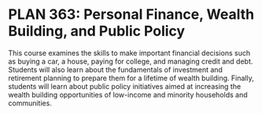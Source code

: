 # PLAN 363: Personal Finance, Wealth Building, and Public Policy

This course examines the skills to make important financial decisions such as buying a car, a house, paying for college, and managing credit and debt. Students will also learn about the fundamentals of investment and retirement planning to prepare them for a lifetime of wealth building. Finally, students will learn about public policy initiatives aimed at increasing the wealth building opportunities of low-income and minority households and communities.
